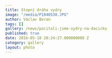 ```yaml
---
title: Stopní dráha vydry
image: "/media/P1040538.JPG"
author: Václav Beran
tags: []
gallery: /news/pocitali-jsme-vydry-na-dacicku
published: true
date: 2016-05-18 20:24:27.000000000 Z
category: gallery
layout: photo
---
```

